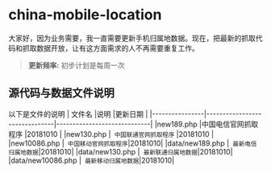 # china-mobile-location

大家好，因为业务需要，我一直需要更新手机归属地数据。现在，把最新的抓取代码和抓取数据开放，让有这方面需求的人不再需要重复工作。
> **更新频率:** 初步计划是每周一次

## 源代码与数据文件说明

以下是文件的说明
|  文件名              |说明                          |更新日期                         |
|----------------|-------------------------------|-----------------------------|
|new189.php		|中国电信官网抓取程序        |20181010            |
|new130.php          |` 中国联通官网抓取程序`            |20181010       |
|new10086.php          |` 中国移动官网抓取程序`|20181010|
|data/new189.php          |` 最新电信归属地数据`|20181010|
|data/new130.php          |` 最新联通归属地数据`|20181010|
|data/new10086.php          |` 最新移动归属地数据`|20181010|

